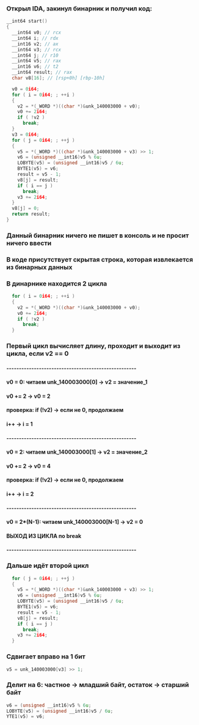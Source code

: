 ### Открыл IDA, закинул бинарник и получил код:
```c
__int64 start()
{
  __int64 v0; // rcx
  __int64 i; // rdx
  __int16 v2; // ax
  __int64 v3; // rcx
  __int64 j; // r10
  __int64 v5; // rax
  __int16 v6; // t2
  __int64 result; // rax
  char v8[16]; // [rsp+0h] [rbp-10h]

  v0 = 0i64;
  for ( i = 0i64; ; ++i )
  {
    v2 = *(_WORD *)((char *)&unk_140003000 + v0);
    v0 += 2i64;
    if ( !v2 )
      break;
  }
  v3 = 0i64;
  for ( j = 0i64; ; ++j )
  {
    v5 = *(_WORD *)((char *)&unk_140003000 + v3) >> 1;
    v6 = (unsigned __int16)v5 % 6u;
    LOBYTE(v5) = (unsigned __int16)v5 / 6u;
    BYTE1(v5) = v6;
    result = v5 - 1;
    v8[j] = result;
    if ( i == j )
      break;
    v3 += 2i64;
  }
  v8[j] = 0;
  return result;
}
```

### Данный бинарник ничего не пишет в консоль и не просит ничего ввести
### В коде присутствует скрытая строка, которая извлекается из бинарных данных
### В динарнике находится 2 цикла
```c
  for ( i = 0i64; ; ++i )
  {
    v2 = *(_WORD *)((char *)&unk_140003000 + v0);
    v0 += 2i64;
    if ( !v2 )
      break;
  }
```
### Первый цикл вычисляет длину, проходит и выходит из цикла, если v2 == 0
#### ----------------------------------------------------
#### v0 = 0: читаем unk_140003000[0] → v2 = значение_1
#### v0 += 2 → v0 = 2
#### проверка: if (!v2) → если не 0, продолжаем
#### i++ → i = 1
#### ----------------------------------------------------
#### v0 = 2: читаем unk_140003000[1] → v2 = значение_2  
#### v0 += 2 → v0 = 4
#### проверка: if (!v2) → если не 0, продолжаем
#### i++ → i = 2
#### ----------------------------------------------------
#### v0 = 2*(N-1): читаем unk_140003000[N-1] → v2 = 0
#### ВЫХОД ИЗ ЦИКЛА по break
#### ----------------------------------------------------

### Дальше идёт второй цикл
```c
  for ( j = 0i64; ; ++j )
  {
    v5 = *(_WORD *)((char *)&unk_140003000 + v3) >> 1;
    v6 = (unsigned __int16)v5 % 6u;
    LOBYTE(v5) = (unsigned __int16)v5 / 6u;
    BYTE1(v5) = v6;
    result = v5 - 1;
    v8[j] = result;
    if ( i == j )
      break;
    v3 += 2i64;
  }
```

### Сдвигает вправо на 1 бит
```c
v5 = unk_140003000[v3] >> 1;
```

### Делит на 6: частное -> младший байт, остаток -> старший байт

```c
v6 = (unsigned __int16)v5 % 6u;
LOBYTE(v5) = (unsigned __int16)v5 / 6u;
YTE1(v5) = v6;
```










































